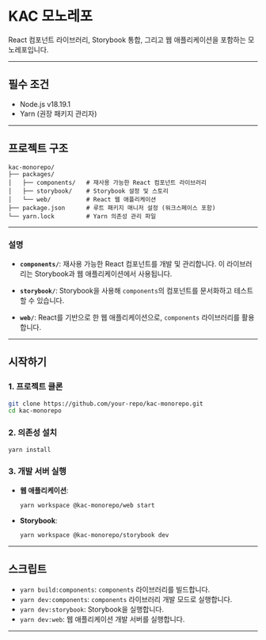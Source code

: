# KAC 모노레포

React 컴포넌트 라이브러리, Storybook 통합, 그리고 웹 애플리케이션을 포함하는 모노레포입니다.

---

## **필수 조건**

- Node.js v18.19.1
- Yarn (권장 패키지 관리자)

---

## **프로젝트 구조**

```plaintext
kac-monorepo/
├── packages/
│   ├── components/   # 재사용 가능한 React 컴포넌트 라이브러리
│   ├── storybook/    # Storybook 설정 및 스토리
│   └── web/          # React 웹 애플리케이션
├── package.json      # 루트 패키지 매니저 설정 (워크스페이스 포함)
└── yarn.lock         # Yarn 의존성 관리 파일
```

---

### **설명**

- **`components/`**:
  재사용 가능한 React 컴포넌트를 개발 및 관리합니다. 이 라이브러리는 Storybook과 웹 애플리케이션에서 사용됩니다.

- **`storybook/`**:
  Storybook을 사용해 `components`의 컴포넌트를 문서화하고 테스트할 수 있습니다.

- **`web/`**:
  React를 기반으로 한 웹 애플리케이션으로, `components` 라이브러리를 활용합니다.

---

## **시작하기**

### 1. **프로젝트 클론**

```bash
git clone https://github.com/your-repo/kac-monorepo.git
cd kac-monorepo
```

### 2. **의존성 설치**

```bash
yarn install
```

### 3. **개발 서버 실행**

- **웹 애플리케이션**:
  ```bash
  yarn workspace @kac-monorepo/web start
  ```
- **Storybook**:
  ```bash
  yarn workspace @kac-monorepo/storybook dev
  ```

---

## **스크립트**

- `yarn build:components`: `components` 라이브러리를 빌드합니다.
- `yarn dev:components`: `components` 라이브러리 개발 모드로 실행합니다.
- `yarn dev:storybook`: Storybook을 실행합니다.
- `yarn dev:web`: 웹 애플리케이션 개발 서버를 실행합니다.

---
